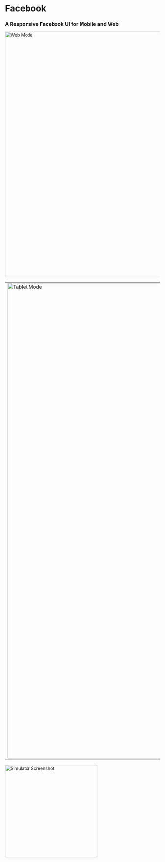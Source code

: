 # Facebook

### A Responsive Facebook UI for Mobile and Web

<img width="800" alt="Web Mode" src="https://user-images.githubusercontent.com/82430454/195999793-3ed10c9f-b59c-40c5-9900-0633a338cccb.png">
<table>
  <tr>
    <td>
      <img width="1550" alt="Tablet Mode" src="https://user-images.githubusercontent.com/82430454/195999796-bf3d68e7-7607-4fdc-9f8a-a71e6efa33b7.png">
    </td>
    <td>
      <img width="800" alt="Mobile Mode" src="https://user-images.githubusercontent.com/82430454/195999798-6ee58ed5-aa95-42ec-bae3-3700d7f7e2bb.png">
    </td>
  </tr>
</table>
<img width="300" alt="Simulator Screenshot" src="https://user-images.githubusercontent.com/82430454/196000306-4fead20d-f77a-4a5c-b73a-0e164e6d81f1.png">
